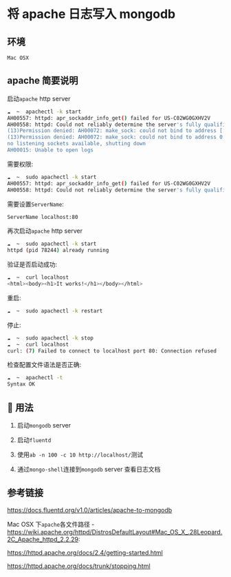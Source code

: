 # 将 apache 日志写入 mongodb

## 环境

`Mac OSX`

## apache 简要说明

启动`apache` http server

```bash
☁  ~  apachectl -k start
AH00557: httpd: apr_sockaddr_info_get() failed for US-C02WG0GXHV2V
AH00558: httpd: Could not reliably determine the server's fully qualified domain name, using 127.0.0.1. Set the 'ServerName' directive globally to suppress this message
(13)Permission denied: AH00072: make_sock: could not bind to address [::]:80
(13)Permission denied: AH00072: make_sock: could not bind to address 0.0.0.0:80
no listening sockets available, shutting down
AH00015: Unable to open logs
```

需要权限:

```bash
☁  ~  sudo apachectl -k start
AH00557: httpd: apr_sockaddr_info_get() failed for US-C02WG0GXHV2V
AH00558: httpd: Could not reliably determine the server's fully qualified domain name, using 127.0.0.1. Set the 'ServerName' directive globally to suppress this message
```

需要设置`ServerName`:

```txt
ServerName localhost:80
```

再次启动`apache` http server

```bash
☁  ~  sudo apachectl -k start
httpd (pid 78244) already running
```

验证是否启动成功:

```bash
☁  ~  curl localhost
<html><body><h1>It works!</h1></body></html>
```

重启:

```bash
☁  ~  sudo apachectl -k restart
```

停止:

```bash
☁  ~  sudo apachectl -k stop
☁  ~  curl localhost
curl: (7) Failed to connect to localhost port 80: Connection refused
```

检查配置文件语法是否正确:

```bash
☁  ~  apachectl -t
Syntax OK
```

##  用法

1.  启动`mongodb` server

2.  启动`fluentd`

3.  使用`ab -n 100 -c 10 http://localhost/`测试

4.  通过`mongo-shell`连接到`mongodb` server 查看日志文档

## 参考链接

https://docs.fluentd.org/v1.0/articles/apache-to-mongodb

Mac OSX 下`apache`各文件路径 - https://wiki.apache.org/httpd/DistrosDefaultLayout#Mac_OS_X_.28Leopard.2C_Apache_httpd_2.2.29:

https://httpd.apache.org/docs/2.4/getting-started.html

https://httpd.apache.org/docs/trunk/stopping.html
